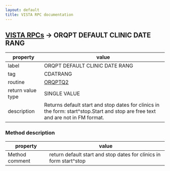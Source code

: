 ```yaml
---
layout: default
title: VISTA RPC documentation
---
```




## [VISTA RPCs](TableOfContent.md) &#8594; ORQPT DEFAULT CLINIC DATE RANG 

 property | value 
--- | --- 
 label | ORQPT DEFAULT CLINIC DATE RANG
 tag | CDATRANG
 routine | [ORQPTQ2](http://code.osehra.org/dox/Routine_ORQPTQ2_source.html)
 return value type | SINGLE VALUE
 description | Returns default start and stop dates for clinics in the form: start^stop.Start and stop are free text and are not in FM format.  


### Method description

 property | value 
--- | --- 
 Method comment | return default start and stop dates for clinics in form start^stop